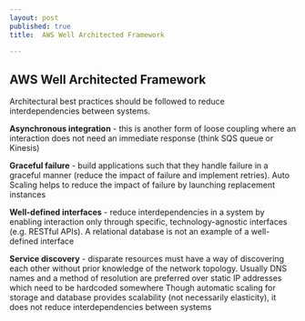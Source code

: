 ```yaml
---
layout: post
published: true
title: 	AWS Well Architected Framework

---
```

## AWS Well Architected Framework
Architectural best practices should be followed to reduce interdependencies between systems.

**Asynchronous integration** - this is another form of loose coupling where an interaction does not need an immediate response (think SQS queue or Kinesis)

**Graceful failure** - build applications such that they handle failure in a graceful manner (reduce the impact of failure and implement retries). Auto Scaling helps to reduce the impact of failure by launching replacement instances

**Well-defined interfaces** - reduce interdependencies in a system by enabling interaction only through specific, technology-agnostic interfaces (e.g. RESTful APIs). A relational database is not an example of a well-defined interface

**Service discovery** - disparate resources must have a way of discovering each other without prior knowledge of the network topology. Usually DNS names and a method of resolution are preferred over static IP addresses which need to be hardcoded somewhere
Though automatic scaling for storage and database provides scalability (not necessarily elasticity), it does not reduce interdependencies between systems

